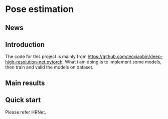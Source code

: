 # Pose estimation
## News

## Introduction
The code for this project is mainly from https://github.com/leoxiaobin/deep-high-resolution-net.pytorch. What i am doing is to implement some models, then train and valid the models on dataset.
## Main results

## Quick start
Please refer HRNet.

